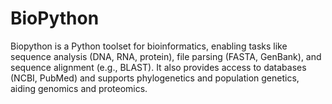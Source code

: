 # BioPython
Biopython is a Python toolset for bioinformatics, enabling tasks like sequence analysis (DNA, RNA, protein), file parsing (FASTA, GenBank), and sequence alignment (e.g., BLAST). It also provides access to databases (NCBI, PubMed) and supports phylogenetics and population genetics, aiding genomics and proteomics.
